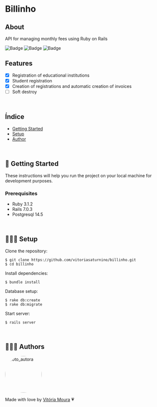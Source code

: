 # Billinho

## About

API for managing monthly fees using Ruby on Rails

![Badge](https://img.shields.io/static/v1?label=Project&message=V1.0.0&color=blue&style=for-the-badge)
![Badge](https://img.shields.io/static/v1?label=Ruby&message=3.1.2&color=red&style=for-the-badge&logo=ruby)
![Badge](https://img.shields.io/static/v1?label=Rails&message=7.0.3&color=red&style=for-the-badge)

## Features

- [x] Registration of educational institutions
- [x] Student registration
- [x] Creation of registrations and automatic creation of invoices
- [ ] Soft destroy

 <br />

## Índice

- <a href="#getting_started">Getting Started </a>
- <a href="#setup">Setup </a>
- <a href="#author">Author </a>

 <br />

<h2 id="getting_started">🏁 Getting Started </h2>

These instructions will help you run the project on your local machine for development purposes.

### Prerequisites

- Ruby 3.1.2
- Rails 7.0.3
- Postgresql 14.5

 <br />
 
<h2 id="setup">👷🏻‍♀️ Setup</h2>

Clone the repository:

```
$ git clone https://github.com/vitoriasaturnino/billinho.git
$ cd billinho
```

Install dependencies:

```
$ bundle install
```

Database setup:

```
$ rake db:create
$ rake db:migrate
```

Start server:

```
$ rails server
```
 <br />

<h2 id="author">👩🏻‍💻 Authors</h2>

<a href="https://www.linkedin.com/in/vit%C3%B3ria-cristina-saturnino-de-moura-6393391b0/">
 <img width=120px heith=120px style="border-radius: 50%" src="https://avatars.githubusercontent.com/u/68754092?s=400&u=5d24ca1078fe4285c371f225380cefdc5367be37&v=4" alt="foto_autora"/></a>
 <br />

Made with love by <a href="https://www.linkedin.com/in/vit%C3%B3ria-cristina-saturnino-de-moura-6393391b0/" title="Linkedin">Vitória Moura</a> 💗
